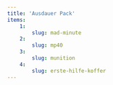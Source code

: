 ```yaml
---
title: 'Ausdauer Pack'
items:
    1:
        slug: mad-minute
    2:
        slug: mp40
    3:
        slug: munition
    4:
        slug: erste-hilfe-koffer
---
```

